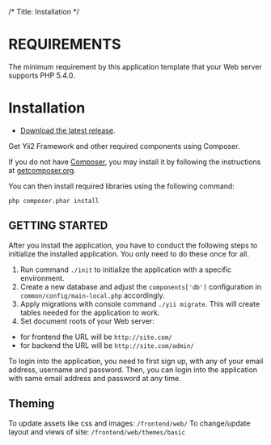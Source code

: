 /*
Title: Installation
*/

# REQUIREMENTS

The minimum requirement by this application template that your Web server supports PHP 5.4.0.

# Installation

* [Download the latest release](https://github.com/perminder-klair/kato/archive/master.zip).

Get Yii2 Framework and other required components using Composer.

If you do not have [Composer](https://getcomposer.org), you may install it by following the instructions at [getcomposer.org](https://getcomposer.org/doc/00-intro.md#installation-nix).

You can then install required libraries using the following command:

    php composer.phar install


## GETTING STARTED

After you install the application, you have to conduct the following steps to initialize
the installed application. You only need to do these once for all.

1. Run command `./init` to initialize the application with a specific environment.
2. Create a new database and adjust the `components['db']` configuration in `common/config/main-local.php` accordingly.
3. Apply migrations with console command `./yii migrate`. This will create tables needed for the application to work.
4. Set document roots of your Web server:

- for frontend the URL will be `http://site.com/`
- for backend the URL will be `http://site.com/admin/`

To login into the application, you need to first sign up, with any of your email address, username and password. Then, you can login into the application with same email address and password at any time.

## Theming

To update assets like css and images: `/frontend/web/`
To change/update layout and views of site: `/frontend/web/themes/basic`